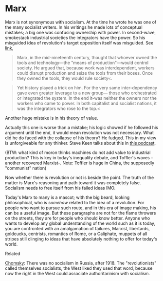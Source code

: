 # Marx

Marx is not synonymous with socialism. At the time he wrote he was one
of the many socialist writers. In his writings he made lots of
conceptual mistakes; a big one was confusing ownership with
power. In second-wave, smokestack industrial societies the integrators
have the power. So his misguided idea of revolution's target
opposition itself was misguided. See
[link](https://muratk3n.github.io/thirdwave/en/2011/03/integrators.html),

>Marx, in the mid-nineteenth century, thought that whoever owned the
tools and technology—the "means of production"—would control
society. He argued that, because work was interdependent, workers
could disrupt production and seize the tools from their boses. Once
they owned the tools, they would rule society<.

>Yet history played a trick on him. For the very same inter-dependency
gave even greater leverage to a new group— those who orchestrated or
integrated the system. In the end it-was neither the owners nor the
workers who came to power. In both capitalist and socialist nations,
it was the integrators who rose to the top.<

Another huge mistake is in his theory of value.

Actually this one is worse than a mistake; his logic showed if he
followed his argument until the end, it would mean revolution was not
necessary. What did he do faced with the collapse of his theory? He
fudged. This in my view is unforgiveable for any thinker. Steve Keen
talks about this in [this
podcast](https://youtu.be/2b1JETZ6-Ck?t=1482).

(BTW: what kind of moron thinks machines do not add value to
industrial production? This is key in today's inequality debate, and
Toffler's waves -another recovered Marxist-. Note: Toffler is huge in
China, the supposedly "communist" nation)

Now whether there is revolution or not is beside the point. The truth
of the matter is Marx's reasoning and path toward it was completely
false. Socialism needs to free itself from his failed ideas IMO.

Today's Marx to many is a mascot; with the big beard, looking
philosophical, who is *somehow* related to the idea of a
revolution. For people who want to pursue such route, and in this era
of image making, his can be a useful image. But these paragraphs are
not for the flame throwers on the streets, they are for people who
should know better. Anyone who wants to develop any global
understanding of the world such as it is today, you are confronted
with an amalgamation of failures, Marxist, libertards, goldcucks,
centrists, romantics of Rome, or a Caliphate, muppets of all stripes
still clinging to ideas that have absolutely nothing to offer for
today's world.

Related

[Chomsky](https://youtu.be/d_LPraj3_s4?t=231): There was no socialism
in Russia, after 1918. The "revolutionists" called themselves
socialists, the West liked they used that word, because now the right
in the West could associate authoritarinism with socialism.
